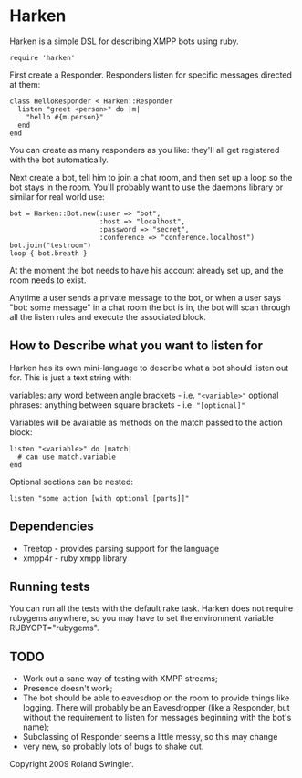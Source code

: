 Harken
======

Harken is a simple DSL for describing XMPP bots using ruby.

    require 'harken'

First create a Responder. Responders listen for specific messages directed at them:

    class HelloResponder < Harken::Responder
      listen "greet <person>" do |m|
        "hello #{m.person}"
      end
    end

You can create as many responders as you like: they'll all get registered with the bot
automatically.

Next create a bot, tell him to join a chat room, and then set up a loop so the bot
stays in the room. You'll probably want to use the daemons library or similar for real
world use:

    bot = Harken::Bot.new(:user => "bot", 
                          :host => "localhost",
                          :password => "secret", 
                          :conference => "conference.localhost")
    bot.join("testroom")
    loop { bot.breath }

At the moment the bot needs to have his account already set up, and the room needs to
exist.

Anytime a user sends a private message to the bot, or when a user says "bot: some message"
in a chat room the bot is in, the bot will scan through all the listen rules and execute
the associated block.

How to Describe what you want to listen for
-------------------------------------------

Harken has its own mini-language to describe what a bot should listen out for. 
This is just a text string with:

variables: 
  any word between angle brackets - i.e. <code>"&lt;variable&gt;"</code>
optional phrases: 
  anything between square brackets - i.e. <code>"[optional]"</code>

Variables will be available as methods on the match passed to the action block:

    listen "<variable>" do |match|
      # can use match.variable
    end

Optional sections can be nested:
  
    listen "some action [with optional [parts]]"
  
Dependencies
------------

* Treetop - provides parsing support for the language
* xmpp4r  - ruby xmpp library

Running tests
-------------

You can run all the tests with the default rake task. Harken does not require 
rubygems anywhere, so you may have to set the environment variable 
RUBYOPT="rubygems".

TODO
----

* Work out a sane way of testing with XMPP streams;
* Presence doesn't work;
* The bot should be able to eavesdrop on the room to provide things like
  logging. There will probably be an Eavesdropper (like a Responder, but
  without the requirement to listen for messages beginning with the bot's
  name);
* Subclassing of Responder seems a little messy, so this may change
* very new, so probably lots of bugs to shake out.

Copyright 2009 Roland Swingler.